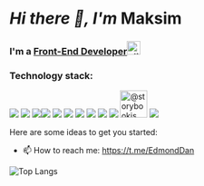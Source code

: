 <h1><i>Hi there 👋, I'm</i> Maksim</h1> 

### I'm a <a href="https://edmonddantess.github.io/portfolioinweb/">Front-End Developer<img  src="https://img.icons8.com/stickers/512/mouse-left-click.png" alt="click here" width='24'/></a>            



### Technology stack:

<div style={{display: 'flex'}}>
    <img src="https://img.icons8.com/fluency/48/000000/typescript--v2.png"/>
  <img src="https://img.icons8.com/color/48/000000/javascript--v1.png"/>
<img src="https://img.icons8.com/color/48/000000/html-5--v1.png"/
     ><img src="https://img.icons8.com/color/48/000000/css3.png"/>
<img src="https://img.icons8.com/color/48/000000/sass-avatar.png"/>
  <img src="https://img.icons8.com/external-tal-revivo-color-tal-revivo/48/000000/external-react-a-javascript-library-for-building-user-interfaces-logo-color-tal-revivo.png"/>
    <img src="https://img.icons8.com/color/48/000000/redux.png"/>
  <img src="https://img.icons8.com/color/48/000000/git.png"/>
  <img src="https://img.icons8.com/color/48/000000/api.png"/>
<img src="https://img.icons8.com/external-tal-revivo-color-tal-revivo/48/000000/external-jest-can-collect-code-coverage-information-from-entire-projects-logo-color-tal-revivo.png"/>
  <img itemprop="image" class="avatar flex-shrink-0 mb-3 mr-3 mb-md-0 mr-md-4" src="https://avatars.githubusercontent.com/u/22632046?s=200&amp;v=4" width="48" height="48" alt="@storybookjs">
  <img src="https://img.icons8.com/color/48/000000/material-ui.png"/>
</div>




Here are some ideas to get you started:



- 📫 How to reach me: https://t.me/EdmondDan


![Top Langs](https://github-readme-stats.vercel.app/api/top-langs/?username=EdmondDantess&layout=compact)
